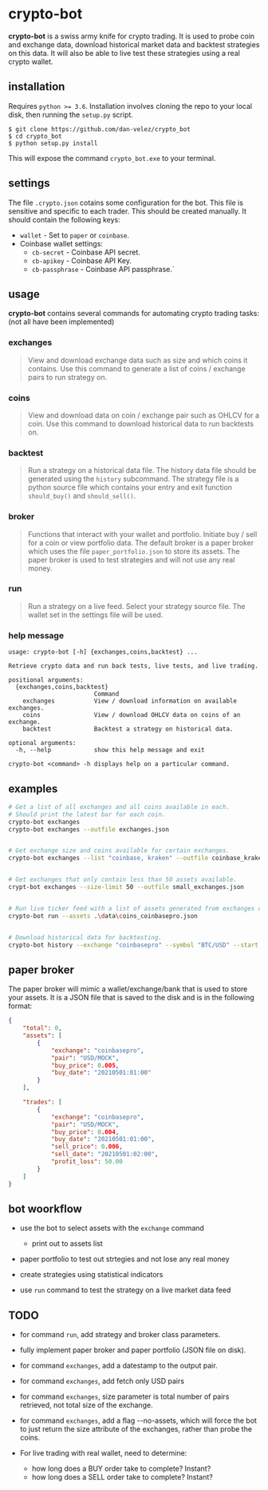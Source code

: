 # crypto-bot #
**crypto-bot** is a swiss army knife for crypto trading. It is
used to probe coin and exchange data, download historical 
market data and backtest strategies on this data. It will
also be able to live test these strategies using a real crypto
wallet.


## installation ##
Requires `python >= 3.6`. Installation involves cloning the repo to your local
disk, then running the `setup.py` script.
```
$ git clone https://github.com/dan-velez/crypto_bot
$ cd crypto_bot
$ python setup.py install
```
This will expose the command `crypto_bot.exe` to your terminal.


## settings ##
The file `.crypto.json` cotains some configuration for the bot.
This file is sensitive and specific to each trader. This should
be created manually. It should contain the following keys:

* `wallet` - Set to `paper` or `coinbase`.
* Coinbase wallet settings:
    * `cb-secret` - Coinbase API secret.
    * `cb-apikey` - Coinbase API Key.
    * `cb-passphrase` - Coinbase API passphrase.`


## usage ##
**crypto-bot** contains several commands for automating 
crypto trading tasks: (not all have been implemented)

### exchanges ###
> View and download exchange data such as size and which 
  coins it contains. Use this command to generate a list 
  of coins / exchange pairs to run strategy on. 

### coins ###
> View and download data on coin / exchange pair such as
  OHLCV for a coin. Use this command to download historical 
  data to run backtests on.

### backtest ###
> Run a strategy on a historical data file. The history data
  file should be generated using the `history` subcommand. The
  strategy file is a python source file which contains your
  entry and exit function `should_buy()` and `should_sell()`.

### broker ###
> Functions that interact with your wallet and portfolio.
  Initiate buy / sell for a coin or view portfolio data. The default broker is 
  a paper broker which uses the file `paper_portfolio.json` to store its 
  assets. The paper broker is used to test strategies and will not use any real
  money.

### run ###
> Run a strategy on a live feed. Select your strategy source
  file. The wallet set in the settings file will be used.

### help message ###
```
usage: crypto-bot [-h] {exchanges,coins,backtest} ...

Retrieve crypto data and run back tests, live tests, and live trading.     

positional arguments:
  {exchanges,coins,backtest}
                        Command
    exchanges           View / download information on available exchanges.
    coins               View / download OHLCV data on coins of an exchange.
    backtest            Backtest a strategy on historical data.

optional arguments:
  -h, --help            show this help message and exit

crypto-bot <command> -h displays help on a particular command.
```


## examples ##
```bash
# Get a list of all exchanges and all coins available in each.
# Should print the latest bar for each coin.
crypto-bot exchanges
crypto-bot exchanges --outfile exchanges.json


# Get exchange size and coins available for certain exchanges. 
crypto-bot exchanges --list "coinbase, kraken" --outfile coinbase_kraken.json


# Get exchanges that only contain less than 50 assets available.
crypt-bot exchanges --size-limit 50 --outfile small_exchanges.json


# Run live ticker feed with a list of assets generated from exchanges command.
crypto-bot run --assets .\data\coins_coinbasepro.json


# Download historical data for backtesting. 
crypto-bot history --exchange "coinbasepro" --symbol "BTC/USD" --start 20210101 --end 20210501 --timeframe '1m'
```

## paper broker ##
The paper broker will mimic a wallet/exchange/bank that is used to store your
assets. It is a JSON file that is saved to the disk and is in the following
format:
```json
{
    "total": 0,
    "assets": [
        {
            "exchange": "coinbasepro",
            "pair": "USD/MOCK",
            "buy_price": 0.005,
            "buy_date": "20210501:01:00"
        }
    ],

    "trades": [
        {
            "exchange": "coinbasepro",
            "pair": "USD/MOCK",
            "buy_price": 0.004,
            "buy_date": "20210501:01:00",
            "sell_price": 0.006,
            "sell_date": "20210501:02:00",
            "profit_loss": 50.00
        }
    ]
}
```


## bot woorkflow ##
* use the bot to  select assets with the `exchange` command
    * print out to assets list

* paper portfolio to test out strtegies and not lose any real money

* create strategies using statistical indicators

* use `run` command to test the strategy on a live market data feed


## TODO ##
* for command `run`, add strategy and broker class parameters.

* fully implement paper broker and paper portfolio (JSON file on disk).

* for command `exchanges`, add a datestamp to the output pair.

* for command `exchanges`, add fetch only USD pairs

* for command `exchanges`, size parameter is total number of pairs retrieved,
  not total size of the exchange.

* for command `exchanges`, add a flag --no-assets, which will force the bot to
  just return the size attribute of the exchanges, rather than probe the coins.

* For live trading with real wallet, need to determine:
    * how long does a BUY order take to complete? Instant?
    * how long does a SELL order take to complete? Instant?